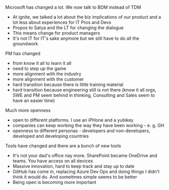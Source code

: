 Microsoft has changed a lot. We now talk to BDM instead of TDM
- At ignite, we talked a lot about the biz implications of our product and a lot less about experiences for IT Pros and Devs
- Propos to Satya and the LT for changing the dialogue
- This means change for product managers
- It's not IT for IT's sake anymore but we still have to do all the groundwork


PM has changed
- from know it all to learn it all
- need to step up the game
- more alignment with the industry
- more alignment with the customer
- hard transition because there is little training material
- hard transition because engineering still is not there (know it all orgs, SWE and PM seem behind in thinking, Consulting and Sales seem to have an easier time)


Much more openness
- open to different platforms. I use an iPHone and a yubikey
- companies can keep working the way they have been working - e. g. GH
- openness to different personas - developers and non-developers, developed and developing countries

Tools have changed and there are a bunch of new tools
- It's not your dad's office nay more. SharePoint became OneDrive and teams. You have access on all devices
- Massive innovation, hard to keep track and stay up to date
- GitHub has come in, replacing Azure Dev Ops and doing things I didn't think it would do. And someitmes simple seems to be better
- Being open is becoming more important